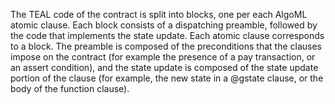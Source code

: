 
The TEAL code of the contract is split into blocks, one per each AlgoML atomic clause. 
Each block consists of a dispatching preamble, followed by the code that implements the state update. Each atomic clause corresponds to a block. The preamble is composed of the preconditions that the clauses impose on the contract (for example the presence of a pay transaction, or an assert condition), and the state update is composed of the state update portion of the clause (for example, the new state in a @gstate clause, or the body of the function clause).
